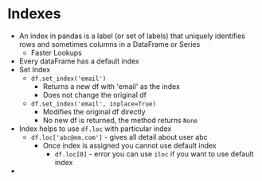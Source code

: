 # Indexes
- An index in pandas is a label (or set of labels) that uniquely identifies rows and sometimes columns in a DataFrame or Series
	- Faster Lookups
- Every dataFrame has a default index
- Set Index
	- `df.set_index('email')`
		- Returns a new df with 'email' as the index
		- Does not change the original df
	- `df.set_index('email', inplace=True)`
		- Modifies the original df directly
		- No new df is returned, the method returns `None`
- Index helps to use `df.loc` with particular index
	- `df.loc['abc@em.com']` - gives all detail about user abc
		- Once index is assigned you cannot use default index 
			- `df.loc[0]` - error you can use `iloc` if you want to use default index
- 